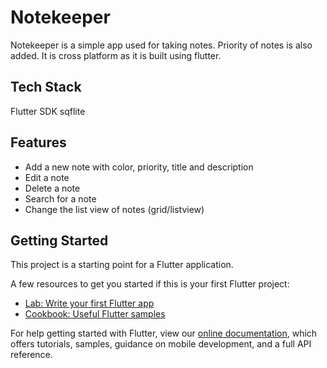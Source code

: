 # Notekeeper

Notekeeper is a simple app used for taking notes. Priority of notes is also added.
It is cross platform as it is built using flutter.

## Tech Stack

Flutter SDK
sqflite

## Features

* Add a new note with color, priority, title and description
* Edit a note
* Delete a note
* Search for a note 
* Change the list view of notes (grid/listview)


## Getting Started

This project is a starting point for a Flutter application.

A few resources to get you started if this is your first Flutter project:

- [Lab: Write your first Flutter app](https://flutter.dev/docs/get-started/codelab)
- [Cookbook: Useful Flutter samples](https://flutter.dev/docs/cookbook)

For help getting started with Flutter, view our
[online documentation](https://flutter.dev/docs), which offers tutorials,
samples, guidance on mobile development, and a full API reference.
